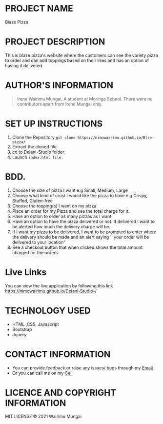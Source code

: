 #  PROJECT NAME
  Blaze Pizza


#  PROJECT DESCRIPTION
This is blaze pizza's website where the customers can see the variety pizza to order and can add toppings based on their likes and has an option of having it delivered.


#  AUTHOR'S INFORMATION
  > Irene Wairimu Mungai, A student at Moringa School.
  There were no contributors apart from Irene Mungai only.

#  SET UP INSTRUCTIONS
  1.  Clone the Repository
    ``git clone https://nimowairimu.github.io/Blze-pizza/``
  1. Extract the cloned file.
   1. cd to Delani-Studio folder.
  1.   Launch ``index.html file.``



#   BDD.
  1.   Choose the size of pizza I want e.g Small, Medium, Large
  1.  Choose what kind of crust I would like the pizza to have e.g Crispy, Stuffed, Gluten-free
  1.  Choose the topping(s) I want on my pizza.
  1.  Place an order for my Pizza and see the total charge for it.
  1.  Have an option to order as many pizzas as I want.
  1.  Have an option to have the pizza delivered or not.  If delivered I want to be alerted how much the delivery charge will be.
  1.  If I want my pizza to be delivered, I want to be prompted to enter where the delivery should be made and an alert saying '' your order will be delivered to your location"
  1.  See a checkout button that when clicked shows the total amount charged for the orders.



# Live Links
You can view the live application by following this link https://nimowairimu.github.io/Delani-Studio-/


#   TECHNOLOGY USED
  * HTML ,CSS, Javascript
  * Bootstrap
  * Jquery


#  CONTACT INFORMATION
  - You can provide feedback or raise any issues/ bugs through my [Email](nimowairimu@gmail.com)
  - Or you can call me on my [Cell](+254704529132)


#  LICENCE AND COPYRIGHT INFORMATION
MIT LICENSE © 2021 Wairimu Mungai
